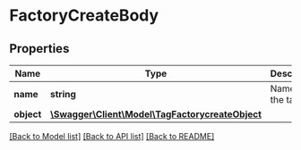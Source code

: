 # FactoryCreateBody

## Properties
Name | Type | Description | Notes
------------ | ------------- | ------------- | -------------
**name** | **string** | Name of the tag | [optional] 
**object** | [**\Swagger\Client\Model\TagFactorycreateObject**](TagFactorycreateObject.md) |  | [optional] 

[[Back to Model list]](../../README.md#documentation-for-models) [[Back to API list]](../../README.md#documentation-for-api-endpoints) [[Back to README]](../../README.md)


